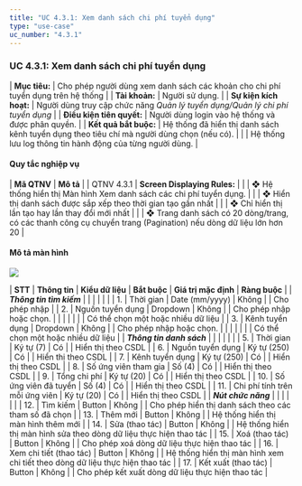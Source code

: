 ```yaml
---
title: "UC 4.3.1: Xem danh sách chi phí tuyển dụng"
type: "use-case"
uc_number: "4.3.1"
---
```


### UC 4.3.1: Xem danh sách chi phí tuyển dụng

| **Mục tiêu:** | Cho phép người dùng xem danh sách các khoản cho chi phí tuyển dụng trên hệ thống |
| **Tài khoản:** | Người sử dụng. |
| **Sự kiện kích hoạt:** | Người dùng truy cập chức năng *Quản lý tuyển dụng/Quản lý chi phí tuyển dụng* |
| **Điều kiện tiên quyết:** | Người dùng login vào hệ thống và được phân quyền. |
| **Kết quả bắt buộc:** | Hệ thống đã hiển thị danh sách kênh tuyển dụng theo tiêu chí mà người dùng chọn (nếu có). |
|  | Hệ thống lưu log thông tin hành động của từng người dùng. |

####  Quy tắc nghiệp vụ

| **Mã QTNV** | **Mô tả** |
| QTNV 4.3.1 | **Screen Displaying Rules:** |
|  | ❖ Hệ thống hiển thị Màn hình Xem danh sách các chi phí tuyển dụng. |
|  | ❖ Hiển thị danh sách được sắp xếp theo thời gian tạo gần nhất |
|  | ❖ Chỉ hiển thị lần tạo hay lần thay đổi mới nhất |
|  | ❖ Trang danh sách có 20 dòng/trang, có các thanh công cụ chuyển trang (Pagination) nếu dòng dữ liệu lớn hơn 20 |

#### Mô tả màn hình

![](media/image55.png)

| **STT** | **Thông tin** | **Kiểu dữ liệu** | **Bắt buộc** | **Giá trị mặc định** | **Ràng buộc** |
| ***Thông tin tìm kiếm*** |  |  |  |  |  |
| 1\. | Thời gian | Date (mm/yyyy) | Không |  | Cho phép nhập |
| 2\. | Nguồn tuyển dụng | Dropdown | Không |  | Cho phép nhập hoặc chọn. |
|  |  |  |  |  | Có thể chọn một hoặc nhiều dữ liệu |
| 3\. | Kênh tuyển dụng | Dropdown | Không |  | Cho phép nhập hoặc chọn. |
|  |  |  |  |  | Có thể chọn một hoặc nhiều dữ liệu |
| ***Thông tin danh sách*** |  |  |  |  |  |
| 5\. | Thời gian | Ký tự (7) | Có |  | Hiển thị theo CSDL |
| 6\. | Nguồn tuyển dụng | Ký tự (250) | Có |  | Hiển thị theo CSDL |
| 7\. | Kênh tuyển dụng | Ký tự (250) | Có |  | Hiển thị theo CSDL |
| 8\. | Số ứng viên tham gia | Số (4) | Có |  | Hiển thị theo CSDL |
| 9\. | Tổng chi phí | Ký tự (20) | Có |  | Hiển thị theo CSDL |
| 10\. | Số ứng viên đã tuyển | Số (4) | Có |  | Hiển thị theo CSDL |
| 11\. | Chi phí tính trên mỗi ứng viên | Ký tự (20) | Có |  | Hiển thị theo CSDL |
| ***Nút chức năng*** |  |  |  |  |  |
| 12\. | Tìm kiếm | Button | Không |  | Cho phép hiển thị danh sách theo các tham số đã chọn |
| 13\. | Thêm mới | Button | Không |  | Hệ thống hiển thị màn hình thêm mới |
| 14\. | Sửa (thao tác) | Button | Không |  | Hệ thống hiển thị màn hình sửa theo dòng dữ liệu thực hiện thao tác |
| 15\. | Xoá (thao tác) | Button | Không |  | Cho phép xoá dòng dữ liệu thực hiện thao tác |
| 16\. | Xem chi tiết (thao tác) | Button | Không |  | Hệ thống hiển thị màn hình xem chi tiết theo dòng dữ liệu thực hiện thao tác |
| 17\. | Kết xuất (thao tác) | Button | Không |  | Cho phép kết xuất dòng dữ liệu thực hiện thao tác |
